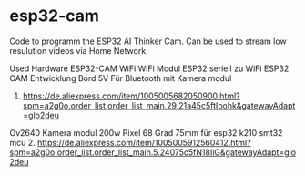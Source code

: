 # esp32-cam
Code to programm the ESP32 AI Thinker Cam.
Can be used to stream low resulution videos via Home Network. 

Used Hardware
ESP32-CAM WiFi WiFi Modul ESP32 seriell zu WiFi ESP32 CAM Entwicklung Bord 5V Für Bluetooth mit Kamera modul
1. https://de.aliexpress.com/item/1005005682050900.html?spm=a2g0o.order_list.order_list_main.29.21a45c5ftIbohk&gatewayAdapt=glo2deu

Ov2640 Kamera modul 200w Pixel 68 Grad 75mm für esp32 k210 smt32 mcu
2. https://de.aliexpress.com/item/1005005912560412.html?spm=a2g0o.order_list.order_list_main.5.24075c5fN18IiG&gatewayAdapt=glo2deu

